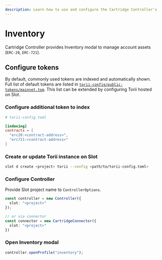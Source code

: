 ```yaml
---
description: Learn how to use and configure the Cartridge Controller's Inventory modal for managing ERC-20 and ERC-721 assets.
---
```


# Inventory 

Cartridge Controller provides Inventory modal to manage account assets (`ERC-20`, `ERC-721`).

## Configure tokens

By default, commonly used tokens are indexed and automatically shown. Full list of default tokens are listed in [`torii-config/public-tokens/mainnet.tom`](https://github.com/cartridge-gg/controller/packages/torii-config/public-tokens/mainnet.toml). This list can be extended by configuring Torii hosted on Slot.

### Configure additional token to index

```toml
# torii-config.toml

[indexing]
contracts = [
  "erc20:<contract-address>",
  "erc721:<contract-address>"
]
```

### Create or update Torii instance on Slot

```sh
slot d create <project> torii --config <path/to/torii-config.toml>
```

### Configure Controller

Provide Slot project name to `ControllerOptions`.

```typescript
const controller = new Controller({
  slot: "<project>" 
});

// or via connector
const connector = new CartridgeConnector({
  slot: "<project>" 
})
```

### Open Inventory modal

```typescript
controller.openProfile("inventory");
```

